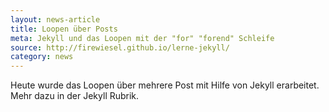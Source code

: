 ```yaml
---
layout: news-article
title: Loopen über Posts
meta: Jekyll und das Loopen mit der "for" "forend" Schleife
source: http://firewiesel.github.io/lerne-jekyll/
category: news
---
```


Heute wurde das Loopen über mehrere Post mit Hilfe von Jekyll erarbeitet. Mehr dazu in der Jekyll Rubrik.
